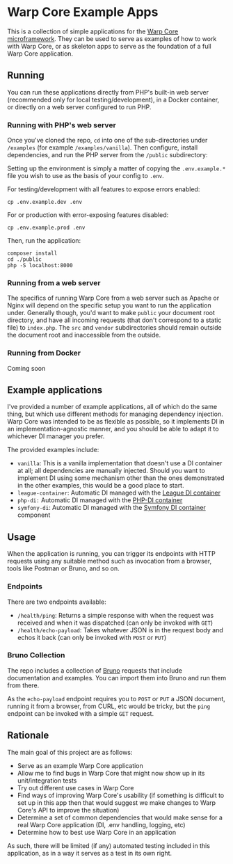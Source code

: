 # Warp Core Example Apps

This is a collection of simple applications for the [Warp Core microframework](https://github.com/gordonmcvey/warp-core-php).  They can be used to serve as examples of how to work with Warp Core, or as skeleton apps to serve as the foundation of a full Warp Core application.

## Running

You can run these applications directly from PHP's built-in web server (recommended only for local testing/development), in a Docker container, or directly on a web server configured to run PHP.  

### Running with PHP's web server

Once you've cloned the repo, `cd` into one of the sub-directories under `/examples` (for example `/examples/vanilla`).  Then configure, install dependencies, and run the PHP server from the `/public` subdirectory:

Setting up the environment is simply a matter of copying the `.env.example.*` file you wish to use as the basis of your config to `.env`.

For testing/development with all features to expose errors enabled: 
```shell
cp .env.example.dev .env
```

For or production with error-exposing features disabled:
```shell
cp .env.example.prod .env
```

Then, run the application:

```shell
composer install
cd ./public
php -S localhost:8000
```

### Running from a web server

The specifics of running Warp Core from a web server such as Apache or Nginx will depend on the specific setup you want to run the application under.  Generally though, you'd want to make `public` your document root directory, and have all incoming requests (that don't correspond to a static file) to `index.php`.  The `src` and `vendor` subdirectories should remain outside the document root and inaccessible from the outside.  

### Running from Docker

Coming soon

## Example applications

I've provided a number of example applications, all of which do the same thing, but which use different methods for managing dependency injection.  Warp Core was intended to be as flexible as possible, so it implements DI in an implementation-agnostic manner, and you should be able to adapt it to whichever DI manager you prefer.  

The provided examples include: 

* `vanilla`: This is a vanilla implementation that doesn't use a DI container at all; all dependencies are manually injected.  Should you want to implement DI using some mechanism other than the ones demonstrated in the other examples, this would be a good place to start.
* `league-container`: Automatic DI managed with the [League DI container](https://container.thephpleague.com/)
* `php-di:` Automatic DI managed with the [PHP-DI container](https://php-di.org/)
* `symfony-di`: Automatic DI managed with the [Symfony DI container](https://symfony.com/doc/current/components/dependency_injection.html) component

## Usage

When the application is running, you can trigger its endpoints with HTTP requests using any suitable method such as invocation from a browser, tools like Postman or Bruno, and so on.

### Endpoints

There are two endpoints available:

* `/health/ping`: Returns a simple response with when the request was received and when it was dispatched (can only be invoked with `GET`)
* `/health/echo-payload`: Takes whatever JSON is in the request body and echos it back (can only be invoked with `POST` or `PUT`)

### Bruno Collection

The repo includes a collection of [Bruno](https://www.usebruno.com/) requests that include documentation and examples.  You can import them into Bruno and run them from there.

As the `echo-payload` endpoint requires you to `POST` or `PUT` a JSON document, running it from a browser, from CURL, etc would be tricky, but the `ping` endpoint can be invoked with a simple `GET` request.

## Rationale

The main goal of this project are as follows: 

* Serve as an example Warp Core application
* Allow me to find bugs in Warp Core that might now show up in its unit/integration tests
* Try out different use cases in Warp Core
* Find ways of improving Warp Core's usability (if something is difficult to set up in this app then that would suggest we make changes to Warp Core's API to improve the situation)
* Determine a set of common dependencies that would make sense for a real Warp Core application (DI, .env handling, logging, etc)
* Determine how to best use Warp Core in an application

As such, there will be limited (if any) automated testing included in this application, as in a way it serves as a test in its own right.
